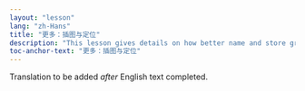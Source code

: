 ```yaml
---
layout: "lesson"
lang: "zh-Hans"
title: "更多：插图与定位"
description: "This lesson gives details on how better name and store graphics files to be used with LaTeX, and how you can make your own graphics from within LaTeX."
toc-anchor-text: "更多：插图与定位"
---
```


Translation to be added _after_ English text completed.
